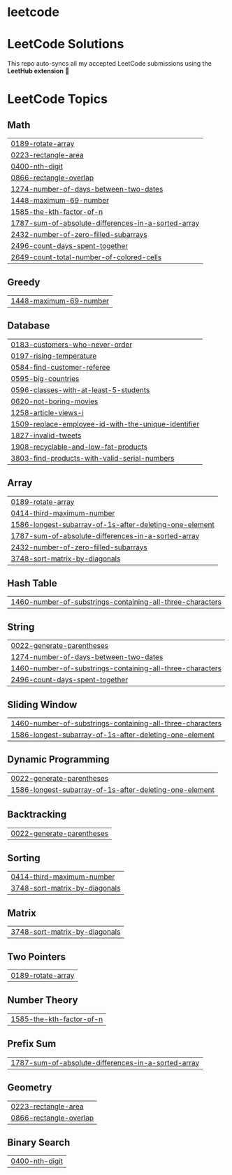 # leetcode
# LeetCode Solutions

This repo auto-syncs all my accepted LeetCode submissions using the **LeetHub extension** 🚀  

<!---LeetCode Topics Start-->
# LeetCode Topics
## Math
|  |
| ------- |
| [0189-rotate-array](https://github.com/anilnunnagopula/leetcode/tree/master/0189-rotate-array) |
| [0223-rectangle-area](https://github.com/anilnunnagopula/leetcode/tree/master/0223-rectangle-area) |
| [0400-nth-digit](https://github.com/anilnunnagopula/leetcode/tree/master/0400-nth-digit) |
| [0866-rectangle-overlap](https://github.com/anilnunnagopula/leetcode/tree/master/0866-rectangle-overlap) |
| [1274-number-of-days-between-two-dates](https://github.com/anilnunnagopula/leetcode/tree/master/1274-number-of-days-between-two-dates) |
| [1448-maximum-69-number](https://github.com/anilnunnagopula/leetcode/tree/master/1448-maximum-69-number) |
| [1585-the-kth-factor-of-n](https://github.com/anilnunnagopula/leetcode/tree/master/1585-the-kth-factor-of-n) |
| [1787-sum-of-absolute-differences-in-a-sorted-array](https://github.com/anilnunnagopula/leetcode/tree/master/1787-sum-of-absolute-differences-in-a-sorted-array) |
| [2432-number-of-zero-filled-subarrays](https://github.com/anilnunnagopula/leetcode/tree/master/2432-number-of-zero-filled-subarrays) |
| [2496-count-days-spent-together](https://github.com/anilnunnagopula/leetcode/tree/master/2496-count-days-spent-together) |
| [2649-count-total-number-of-colored-cells](https://github.com/anilnunnagopula/leetcode/tree/master/2649-count-total-number-of-colored-cells) |
## Greedy
|  |
| ------- |
| [1448-maximum-69-number](https://github.com/anilnunnagopula/leetcode/tree/master/1448-maximum-69-number) |
## Database
|  |
| ------- |
| [0183-customers-who-never-order](https://github.com/anilnunnagopula/leetcode/tree/master/0183-customers-who-never-order) |
| [0197-rising-temperature](https://github.com/anilnunnagopula/leetcode/tree/master/0197-rising-temperature) |
| [0584-find-customer-referee](https://github.com/anilnunnagopula/leetcode/tree/master/0584-find-customer-referee) |
| [0595-big-countries](https://github.com/anilnunnagopula/leetcode/tree/master/0595-big-countries) |
| [0596-classes-with-at-least-5-students](https://github.com/anilnunnagopula/leetcode/tree/master/0596-classes-with-at-least-5-students) |
| [0620-not-boring-movies](https://github.com/anilnunnagopula/leetcode/tree/master/0620-not-boring-movies) |
| [1258-article-views-i](https://github.com/anilnunnagopula/leetcode/tree/master/1258-article-views-i) |
| [1509-replace-employee-id-with-the-unique-identifier](https://github.com/anilnunnagopula/leetcode/tree/master/1509-replace-employee-id-with-the-unique-identifier) |
| [1827-invalid-tweets](https://github.com/anilnunnagopula/leetcode/tree/master/1827-invalid-tweets) |
| [1908-recyclable-and-low-fat-products](https://github.com/anilnunnagopula/leetcode/tree/master/1908-recyclable-and-low-fat-products) |
| [3803-find-products-with-valid-serial-numbers](https://github.com/anilnunnagopula/leetcode/tree/master/3803-find-products-with-valid-serial-numbers) |
## Array
|  |
| ------- |
| [0189-rotate-array](https://github.com/anilnunnagopula/leetcode/tree/master/0189-rotate-array) |
| [0414-third-maximum-number](https://github.com/anilnunnagopula/leetcode/tree/master/0414-third-maximum-number) |
| [1586-longest-subarray-of-1s-after-deleting-one-element](https://github.com/anilnunnagopula/leetcode/tree/master/1586-longest-subarray-of-1s-after-deleting-one-element) |
| [1787-sum-of-absolute-differences-in-a-sorted-array](https://github.com/anilnunnagopula/leetcode/tree/master/1787-sum-of-absolute-differences-in-a-sorted-array) |
| [2432-number-of-zero-filled-subarrays](https://github.com/anilnunnagopula/leetcode/tree/master/2432-number-of-zero-filled-subarrays) |
| [3748-sort-matrix-by-diagonals](https://github.com/anilnunnagopula/leetcode/tree/master/3748-sort-matrix-by-diagonals) |
## Hash Table
|  |
| ------- |
| [1460-number-of-substrings-containing-all-three-characters](https://github.com/anilnunnagopula/leetcode/tree/master/1460-number-of-substrings-containing-all-three-characters) |
## String
|  |
| ------- |
| [0022-generate-parentheses](https://github.com/anilnunnagopula/leetcode/tree/master/0022-generate-parentheses) |
| [1274-number-of-days-between-two-dates](https://github.com/anilnunnagopula/leetcode/tree/master/1274-number-of-days-between-two-dates) |
| [1460-number-of-substrings-containing-all-three-characters](https://github.com/anilnunnagopula/leetcode/tree/master/1460-number-of-substrings-containing-all-three-characters) |
| [2496-count-days-spent-together](https://github.com/anilnunnagopula/leetcode/tree/master/2496-count-days-spent-together) |
## Sliding Window
|  |
| ------- |
| [1460-number-of-substrings-containing-all-three-characters](https://github.com/anilnunnagopula/leetcode/tree/master/1460-number-of-substrings-containing-all-three-characters) |
| [1586-longest-subarray-of-1s-after-deleting-one-element](https://github.com/anilnunnagopula/leetcode/tree/master/1586-longest-subarray-of-1s-after-deleting-one-element) |
## Dynamic Programming
|  |
| ------- |
| [0022-generate-parentheses](https://github.com/anilnunnagopula/leetcode/tree/master/0022-generate-parentheses) |
| [1586-longest-subarray-of-1s-after-deleting-one-element](https://github.com/anilnunnagopula/leetcode/tree/master/1586-longest-subarray-of-1s-after-deleting-one-element) |
## Backtracking
|  |
| ------- |
| [0022-generate-parentheses](https://github.com/anilnunnagopula/leetcode/tree/master/0022-generate-parentheses) |
## Sorting
|  |
| ------- |
| [0414-third-maximum-number](https://github.com/anilnunnagopula/leetcode/tree/master/0414-third-maximum-number) |
| [3748-sort-matrix-by-diagonals](https://github.com/anilnunnagopula/leetcode/tree/master/3748-sort-matrix-by-diagonals) |
## Matrix
|  |
| ------- |
| [3748-sort-matrix-by-diagonals](https://github.com/anilnunnagopula/leetcode/tree/master/3748-sort-matrix-by-diagonals) |
## Two Pointers
|  |
| ------- |
| [0189-rotate-array](https://github.com/anilnunnagopula/leetcode/tree/master/0189-rotate-array) |
## Number Theory
|  |
| ------- |
| [1585-the-kth-factor-of-n](https://github.com/anilnunnagopula/leetcode/tree/master/1585-the-kth-factor-of-n) |
## Prefix Sum
|  |
| ------- |
| [1787-sum-of-absolute-differences-in-a-sorted-array](https://github.com/anilnunnagopula/leetcode/tree/master/1787-sum-of-absolute-differences-in-a-sorted-array) |
## Geometry
|  |
| ------- |
| [0223-rectangle-area](https://github.com/anilnunnagopula/leetcode/tree/master/0223-rectangle-area) |
| [0866-rectangle-overlap](https://github.com/anilnunnagopula/leetcode/tree/master/0866-rectangle-overlap) |
## Binary Search
|  |
| ------- |
| [0400-nth-digit](https://github.com/anilnunnagopula/leetcode/tree/master/0400-nth-digit) |
<!---LeetCode Topics End-->